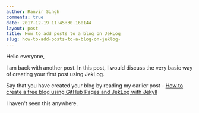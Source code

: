 ```yaml
---
author: Ranvir Singh
comments: true
date: 2017-12-19 11:45:30.160144
layout: post
title: How to add posts to a blog on JekLog 
slug: how-to-add-posts-to-a-blog-on-jeklog-
---
```

Hello everyone,

I am back with another post. In this post, I would discuss the very basic way of creating your first post using JekLog.&nbsp;

Say that you have created your blog by reading my earlier post -&nbsp;[How to create a free blog using GitHub Pages and JekLog with Jekyll](how-to-create-a-free-blog-using-github-pages-and-jeklog-with-jekyll/)

I haven't seen this anywhere.